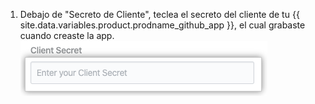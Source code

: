 1. Debajo de "Secreto de Cliente", teclea el secreto del cliente de tu {{ site.data.variables.product.prodname_github_app }}, el cual grabaste cuando creaste la app. ![Campo de secreto de cliente](/assets/images/help/insights/client-secret.png)
